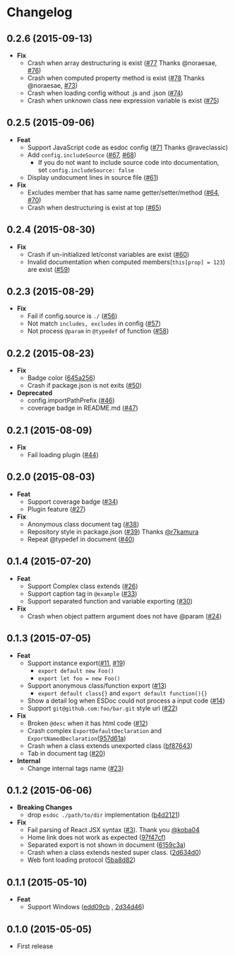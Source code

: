 # Changelog

## 0.2.6 (2015-09-13)
- **Fix**
  - Crash when array destructuring is exist ([#77](https://github.com/esdoc/esdoc/pull/77) Thanks @noraesae, [#76](https://github.com/esdoc/esdoc/issues/76))
  - Crash when computed property method is exist ([#78](https://github.com/esdoc/esdoc/pull/78) Thanks @noraesae, [#73](https://github.com/esdoc/esdoc/issues/73))
  - Crash when loading config without .js and .json ([#74](https://github.com/esdoc/esdoc/issues/74))
  - Crash when unknown class new expression variable is exist ([#75](https://github.com/esdoc/esdoc/issues/75))

## 0.2.5 (2015-09-06)
- **Feat**
  - Support JavaScript code as esdoc config ([#71](https://github.com/esdoc/esdoc/pull/71) Thanks @raveclassic)
  - Add ``config.includeSource`` ([#67](https://github.com/esdoc/esdoc/issues/67), [#68](https://github.com/esdoc/esdoc/issues/68))
    - If you do not want to include source code into documentation, set ``config.includeSource: false``
  - Display undocument lines in source file ([#61](https://github.com/esdoc/esdoc/issues/61))
- **Fix**
  - Excludes member that has same name getter/setter/method ([#64](https://github.com/esdoc/esdoc/issues/64), [#70](https://github.com/esdoc/esdoc/issues/70))
  - Crash when destructuring is exist at top ([#65](https://github.com/esdoc/esdoc/issues/65))

## 0.2.4 (2015-08-30)
- **Fix**
  - Crash if un-initialized let/const variables are exist ([#60](https://github.com/esdoc/esdoc/issues/60))
  - Invalid documentation when computed members(``this[prop] = 123``) are exist ([#59](https://github.com/esdoc/esdoc/issues/59))

## 0.2.3 (2015-08-29)
- **Fix**
  - Fail if config.source is ``./`` ([#56](https://github.com/esdoc/esdoc/issues/56))
  - Not match ``includes, excludes`` in config ([#57](https://github.com/esdoc/esdoc/issues/57))
  - Not process ``@param`` in ``@typedef`` of function ([#58](https://github.com/esdoc/esdoc/issues/58))

## 0.2.2 (2015-08-23)
- **Fix**
  - Badge color ([645a256](https://github.com/esdoc/esdoc/commit/645a2569c4d814a0a494d3759d2b3be47c68f25f))
  - Crash if package.json is not exits ([#50](https://github.com/esdoc/esdoc/issues/50))
- **Deprecated**
  - config.importPathPrefix ([#46](https://github.com/esdoc/esdoc/issues/46))
  - coverage badge in README.md ([#47](https://github.com/esdoc/esdoc/issues/47))

## 0.2.1 (2015-08-09)
- **Fix**
  - Fail loading plugin ([#44](https://github.com/esdoc/esdoc/issues/44))

## 0.2.0 (2015-08-03)
- **Feat**
  - Support coverage badge ([#34](https://github.com/h13i32maru/esdoc/issues/34))
  - Plugin feature ([#27](https://github.com/h13i32maru/esdoc/issues/27))
- **Fix**
  - Anonymous class document tag ([#38](https://github.com/h13i32maru/esdoc/issues/38))
  - Repository style in package.json ([#39](https://github.com/esdoc/esdoc/pull/39)) Thanks [@r7kamura](https://github.com/r7kamura)
  - Repeat @typedef in document ([#40](https://github.com/esdoc/esdoc/issues/40))

## 0.1.4 (2015-07-20)
- **Feat**
  - Support Complex class extends ([#26](https://github.com/h13i32maru/esdoc/issues/26))
  - Support caption tag in ``@example`` ([#33](https://github.com/h13i32maru/esdoc/issues/33))
  - Support separated function and variable exporting ([#30](https://github.com/h13i32maru/esdoc/issues/30))
- **Fix**
  - Crash when object pattern argument does not have @param ([#24](https://github.com/h13i32maru/esdoc/issues/24))

## 0.1.3 (2015-07-05)
- **Feat**
  - Support instance export([#11](https://github.com/h13i32maru/esdoc/issues/11), [#19](https://github.com/h13i32maru/esdoc/issues/19))
    - ``export default new Foo()``
    - ``export let foo = new Foo()``
  - Support anonymous class/function export ([#13](https://github.com/h13i32maru/esdoc/issues/13))
    - ``export default class{}`` and ``export default function(){}``
  - Show a detail log when ESDoc could not process a input code ([#14](https://github.com/h13i32maru/esdoc/issues/14))
  - Support ``git@github.com:foo/bar.git`` style url ([#22](https://github.com/h13i32maru/esdoc/issues/22))
- **Fix**
  - Broken ``@desc`` when it has html code ([#12](https://github.com/h13i32maru/esdoc/issues/12))
  - Crash complex ``ExportDefaultDeclaration`` and ``ExportNamedDeclaration``([957d61a](https://github.com/h13i32maru/esdoc/commit/957d61a8febb4fe3dda4d65bae8dc1cbc210250c))
  - Crash when a class extends unexported class ([bf87643](https://github.com/h13i32maru/esdoc/commit/bf876430c49937932b2ba07602363b6927f211cc))
  - Tab in document tag ([#20](https://github.com/h13i32maru/esdoc/pull/20))
- **Internal**
  - Change internal tags name ([#23](https://github.com/h13i32maru/esdoc/issues/23))

## 0.1.2 (2015-06-06)
- **Breaking Changes**
  - drop `esdoc ./path/to/dir` implementation ([b4d2121](https://github.com/h13i32maru/esdoc/commit/b4d21219221b8307a155fdee85e2ed5fed9c4429))
- **Fix**
  - Fail parsing of React JSX syntax ([#3](https://github.com/h13i32maru/esdoc/pull/3)). Thank you [@koba04](https://github.com/koba04)
  - Home link does not work as expected ([97f47cf](https://github.com/h13i32maru/esdoc/commit/97f47cf8a8e90cdd6066417fbe9ce835e8a370c8))
  - Separated export is not shown in document ([6159c3a](https://github.com/h13i32maru/esdoc/commit/6159c3ad28f5c0736d2a2c22f39c94e2e1b6de61))
  - Crash when a class extends nested super class. ([2d634d0](https://github.com/h13i32maru/esdoc/commit/2d634d06f7a9475e92fae5c0773dfae579b5b314))
  - Web font loading protocol ([5ba8d82](https://github.com/h13i32maru/esdoc/commit/5ba8d82684d84a498e5285c929bbfcccc5ca6013))

## 0.1.1 (2015-05-10)
- **Feat**
  - Support Windows ([edd09cb](https://github.com/h13i32maru/esdoc/commit/edd09cbdf5f4032aa59a5e6e59ab62727475a61a) , [2d34d46](https://github.com/h13i32maru/esdoc/commit/2d34d464f4584820450041bff2e64888b08b5aad))

## 0.1.0 (2015-05-05)
- First release
